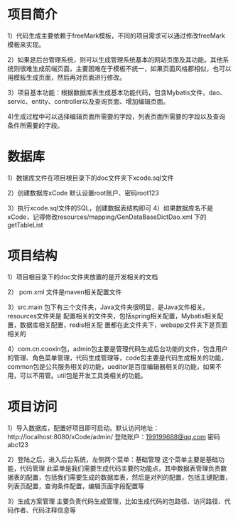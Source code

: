 # 项目简介
1）代码生成主要依赖于freeMark模板，不同的项目需求可以通过修改freeMark模板来实现。

2）如果是后台管理系统，则可以生成管理系统基本的网站页面及其功能。其他系统则很难生成前端页面，主要困难在于模板不统一，如果页面风格都相似，也可以用模板生成页面，然后再对页面进行修改。

3）项目基本功能：根据数据库表生成基本功能代码，包含Mybatis文件，dao、servic、entity、controller以及查询页面、增加编辑页面。

4)生成过程中可以选择编辑页面所需要的字段，列表页面所需要的字段以及查询条件所需要的字段。
# 数据库
1）数据库文件在项目根目录下的doc文件夹下xcode.sql文件

2）创建数据库xCode 默认设置root账户、密码root123

3）执行xcode.sql文件的SQL，创建数据表结构即可
4）如果数据库名不是xCode，记得修改resources/mapping/GenDataBaseDictDao.xml 下的 getTableList
# 项目结构
1）项目根目录下的doc文件夹放置的是开发相关的文档

2） pom.xml 文件是maven相关配置文件

3）src.main 包下有三个文件夹，Java文件夹很明显，是Java文件相关。   resources文件夹是  配置相关的文件夹，包括spring相关配置，Mybatis相关配置，数据库相关配置，redis相关配     置都在此文件夹下，webapp文件夹下是页面相关的

4）com.cn.cooxin包，admin包主要是管理代码生成后台功能的文件，包含用户的管理、角色菜单管理，代码生成管理等，code包主要是代码生成相关的功能，common包是公共服务相关的功能，ueditor是百度编辑器相关的功能，如果不用，可以不用管。util包是开发工具类相关的功能。
  
# 项目访问
1）导入数据库，配置好项目即可启动。默认访问地址：http://localhost:8080/xCode/admin/ 登陆账户：199199688@qq.com 密码 abc123

2）登陆之后，进入后台系统，左侧两个菜单：基础管理 这个菜单主要是基础功能，代码管理 此菜单是我们需要生成代码主要的功能点，其中数据表管理负责数据表的配置，包括我们需要生成的数据库表，然后是对列的配置，包括主键配置，列表页配置，查询条件配置，编辑页面字段配置等

3）生成方案管理 主要负责代码生成管理，比如生成代码的包路径、访问路径、代码作者、代码注释信息等

